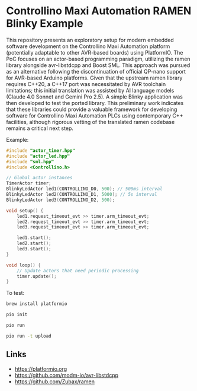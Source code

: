 # Controllino Maxi Automation RAMEN Blinky Example

This repository presents an exploratory setup for modern embedded software development on the Controllino Maxi Automation platform (potentially adaptable to other AVR-based boards) using PlatformIO. The PoC focuses on an actor-based programming paradigm, utilizing the ramen library alongside avr-libstdcpp and Boost SML. This approach was pursued as an alternative following the discontinuation of official QP-nano support for AVR-based Arduino platforms. Given that the upstream ramen library requires C++20, a C++17 port was necessitated by AVR toolchain limitations; this initial translation was assisted by AI language models (Claude 4.0 Sonnet and Gemini Pro 2.5). A simple Blinky application was then developed to test the ported library. This preliminary work indicates that these libraries could provide a valuable framework for developing software for Controllino Maxi Automation PLCs using contemporary C++ facilities, although rigorous vetting of the translated ramen codebase remains a critical next step.

Example:

```cpp
#include "actor_timer.hpp"
#include "actor_led.hpp"
#include "sml.hpp"
#include <Controllino.h>

// Global actor instances
TimerActor timer;
BlinkyLedActor led1(CONTROLLINO_D0, 500); // 500ms interval
BlinkyLedActor led2(CONTROLLINO_D1, 5000); // 5s interval
BlinkyLedActor led3(CONTROLLINO_D2, 500);

void setup() {    
    led1.request_timeout_evt >> timer.arm_timeout_evt;
    led2.request_timeout_evt >> timer.arm_timeout_evt;
    led3.request_timeout_evt >> timer.arm_timeout_evt;

    led1.start();
    led2.start();
    led3.start();
}

void loop() {
    // Update actors that need periodic processing
    timer.update();
}
```

To test:

```bash
brew install platformio

pio init

pio run

pio run -t upload
```

## Links

- https://platformio.org
- https://github.com/modm-io/avr-libstdcpp
- https://github.com/Zubax/ramen
